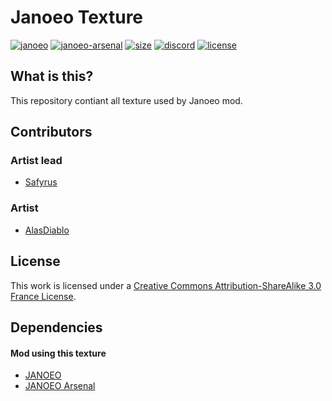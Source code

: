 # Janoeo Texture

[![janoeo](http://cf.way2muchnoise.eu/title/janoeo.svg)](https://www.curseforge.com/minecraft/mc-mods/janoeo)
[![janoeo-arsenal](http://cf.way2muchnoise.eu/title/janoeo-arsenal.svg)](https://www.curseforge.com/minecraft/mc-mods/janoeo-arsenal)
[![size](https://img.shields.io/github/repo-size/AlasDiablo/JANOEO-Texture)](https://github.com/AlasDiablo/JANOEO-Texture)
[![discord](https://img.shields.io/discord/630863620842061877)](https://discord.gg/KkzqnzA)
[![license](https://img.shields.io/badge/license-CC%20BY--SA%203.0%20FR-orange)](http://creativecommons.org/licenses/by-sa/3.0/fr/)

## What is this?

This repository contiant all texture used by Janoeo mod.

## Contributors

### Artist lead

+ [Safyrus](https://github.com/Safyrus)

### Artist

+ [AlasDiablo](https://github.com/AlasDiablo)

## License

This work is licensed under a [Creative Commons Attribution-ShareAlike 3.0 France License](http://creativecommons.org/licenses/by-sa/3.0/fr/).

## Dependencies

#### Mod using this texture

+ [JANOEO](https://www.curseforge.com/minecraft/mc-mods/janoeo)
+ [JANOEO Arsenal](https://www.curseforge.com/minecraft/mc-mods/janoeo-arsenal)

